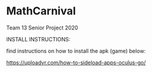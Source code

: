 # MathCarnival
Team 13 Senior Project 2020

INSTALL INSTRUCTIONS:

find instructions on how to install the apk (game) below:

https://uploadvr.com/how-to-sideload-apps-oculus-go/
